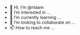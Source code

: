 - 👋 Hi, I’m @nlaam
- 👀 I’m interested in ...
- 🌱 I’m currently learning ...
- 💞️ I’m looking to collaborate on ...
- 📫 How to reach me ...

<!---
pus5l/pus5l is a ✨ special ✨ repository because its `README.md` (this file) appears on your GitHub profile.
You can click the Preview link to take a look at your changes.
--->
